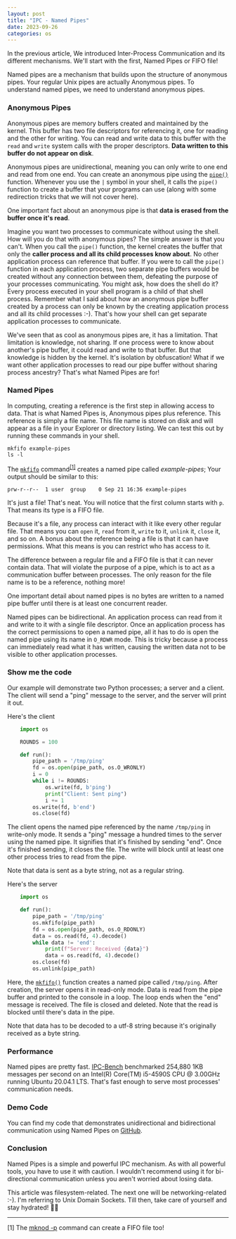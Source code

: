 ```yaml
---
layout: post
title: "IPC - Named Pipes"
date: 2023-09-26
categories: os 
---
```


In the previous article, We introduced Inter-Process Communication and its different mechanisms. We'll start with the first, Named Pipes or FIFO file!

Named pipes are a mechanism that builds upon the structure of anonymous pipes. Your regular Unix pipes are actually Anonymous pipes. To understand named pipes, we need to understand anonymous pipes.

### Anonymous Pipes
Anonymous pipes are memory buffers created and maintained by the kernel. This buffer has two file descriptors for referencing it, one for reading and the other for writing. You can read and write data to this buffer with the `read` and `write` system calls with the proper descriptors. **Data written to this buffer do not appear on disk**. 

Anonymous pipes are unidirectional, meaning you can only write to one end and read from one end. You can create an anonymous pipe using the [`pipe()`](https://man7.org/linux/man-pages/man2/pipe.2.html) function. Whenever you use the `|` symbol in your shell, it calls the `pipe()` function to create a buffer that your programs can use (along with some redirection tricks that we will not cover here).

One important fact about an anonymous pipe is that **data is erased from the buffer once it's read**.

Imagine you want two processes to communicate without using the shell. How will you do that with anonymous pipes? The simple answer is that you can't. When you call the `pipe()` function, the kernel creates the buffer that only the **caller process and all its child processes know about**. No other application process can reference that buffer. If you were to call the `pipe()` function in each application process, two separate pipe buffers would be created without any connection between them, defeating the purpose of your processes communicating. You might ask, how does the shell do it? Every process executed in your shell program is a child of that shell process. Remember what I said about how an anonymous pipe buffer created by a process can only be known by the creating application process and all its child processes :-). That's how your shell can get separate application processes to communicate.

We've seen that as cool as anonymous pipes are, it has a limitation. That limitation is knowledge, not sharing. If one process were to know about another's pipe buffer, it could read and write to that buffer. But that knowledge is hidden by the kernel. It's isolation by obfuscation! What if we want other application processes to read our pipe buffer without sharing process ancestry? That's what Named Pipes are for!

### Named Pipes
In computing, creating a reference is the first step in allowing access to data. That is what Named Pipes is, Anonymous pipes plus reference. This reference is simply a file name. This file name is stored on disk and will appear as a file in your Explorer or directory listing. We can test this out by running these commands in your shell.

    mkfifo example-pipes
    ls -l 

The [`mkfifo`](https://man7.org/linux/man-pages/man1/mkfifo.1.html) command<sup><a href="#footer-note-1">[1]</a></sup> creates a named pipe called _example-pipes_; Your output should be similar to this:

    prw-r--r--  1 user  group    0 Sep 21 16:36 example-pipes

It's just a file! That's neat. You will notice that the first column starts with `p`. That means its type is a FIFO file.

Because it's a file, any process can interact with it like every other regular file. That means you can `open` it, `read` from it, `write` to it, `unlink` it, `close` it, and so on. A bonus about the reference being a file is that it can have permissions. What this means is you can restrict who has access to it. 

The difference between a regular file and a FIFO file is that it can never contain data. That will violate the purpose of a pipe, which is to act as a communication buffer between processes. The only reason for the file name is to be a reference, nothing more! 

One important detail about named pipes is no bytes are written to a named pipe buffer until there is at least one concurrent reader.

Named pipes can be bidirectional. An application process can read from it and write to it with a single file descriptor. Once an application process has the correct permissions to open a named pipe, all it has to do is open the named pipe using its name in `O_RDWR` mode. This is tricky because a process can immediately read what it has written, causing the written data not to be visible to other application processes.

### Show me the code
Our example will demonstrate two Python processes; a server and a client. The client will send a "ping" message to the server, and the server will print it out.

Here's the client

```python
    import os

    ROUNDS = 100

    def run():
        pipe_path = '/tmp/ping'
        fd = os.open(pipe_path, os.O_WRONLY)
        i = 0
        while i != ROUNDS:
            os.write(fd, b'ping')
            print("Client: Sent ping")
            i += 1
        os.write(fd, b'end')
        os.close(fd)
```

The client opens the named pipe referenced by the name `/tmp/ping` in write-only mode. It sends a "ping" message a hundred times to the server using the named pipe. It signifies that it's finished by sending "end". Once it's finished sending, it closes the file. The write will block until at least one other process tries to read from the pipe.

Note that data is sent as a byte string, not as a regular string.

Here's the server

```python
    import os

    def run():
        pipe_path = '/tmp/ping'
        os.mkfifo(pipe_path)
        fd = os.open(pipe_path, os.O_RDONLY)
        data = os.read(fd, 4).decode()
        while data != 'end':
            print(f"Server: Received {data}")
            data = os.read(fd, 4).decode()
        os.close(fd)
        os.unlink(pipe_path)
```

Here, the [`mkfifo()`](https://man7.org/linux/man-pages/man3/mkfifo.3.html) function creates a named pipe called `/tmp/ping`. After creation, the server opens it in read-only mode. Data is read from the pipe buffer and printed to the console in a loop. The loop ends when the "end" message is received. The file is closed and deleted. Note that the read is blocked until there's data in the pipe.

Note that data has to be decoded to a utf-8 string because it's originally received as a byte string.

### Performance
Named pipes are pretty fast. [IPC-Bench](https://github.com/goldsborough/ipc-bench#benchmarked-on-intelr-coretm-i5-4590s-cpu--300ghz-running-ubuntu-20041-lts) benchmarked 254,880 1KB messages per second on an Intel(R) Core(TM) i5-4590S CPU @ 3.00GHz running Ubuntu 20.04.1 LTS. That's fast enough to serve most processes' communication needs.

### Demo Code
You can find my code that demonstrates unidirectional and bidirectional communication using Named Pipes on [GitHub](https://github.com/goodyduru/ipc-demos).

### Conclusion
Named Pipes is a simple and powerful IPC mechanism. As with all powerful tools, you have to use it with caution. I wouldn't recommend using it for bi-directional communication unless you aren't worried about losing data.

This article was filesystem-related. The next one will be networking-related :-). I'm referring to Unix Domain Sockets. Till then, take care of yourself and stay hydrated! ✌🏾

***

<div id="footer-note-1">[1] The <a href="https://man7.org/linux/man-pages/man1/mknod.1.html">mknod -p</a> command can create a FIFO file too! </div>